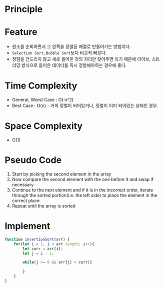 # Principle

# Feature
- 원소를 순회하면서 그 왼쪽을 정렬된 배열로 만들어가는 방법이다.
- `Selection Sort`, `Bubble Sort`보다 비교적 빠르다.
- 정렬을 건드리지 않고 새로 들어온 것의 자리만 찾아주면 되기 때문에 라이브, 스트리밍 방식으로 들어온 데이터를 즉시 정렬해야하는 경우에 좋다.

# Time Complexity
- General, Worst Case : O( n^2)
- Best Case : O(n) - 거의 정렬이 되어있거나, 정렬이 이미 되어있는 상태인 경우.

# Space Complexity
- O(1)

# Pseudo Code
1. Start by picking the second element in the array
2. Now compare the second element with the one before it and swap if necessary
3. Continue to the next element and if it is in the incorrect order, iterate through the sorted portion(i.e. the left side) to place the element in the correct place
4. Repeat until the array is sorted

# Implement

```js
function insertionSort(arr) {
	for(let i = 1; i < arr.length; i++){
		let curr = arr[i];
		let j = i - 1;

		while(j >= 0 && arr[j] > curr){
			
		}
	}
}
```